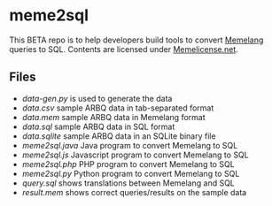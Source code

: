 # meme2sql

This BETA repo is to help developers build tools to convert [Memelang](https://memelang.net/) queries to SQL. Contents are licensed under [Memelicense.net](https://memelicense.net/).

## Files
* *data-gen.py* is used to generate the data
* *data.csv* sample ARBQ data in tab-separated format
* *data.mem* sample ARBQ data in Memelang format
* *data.sql* sample ARBQ data in SQL format
* *data.sqlite* sample ARBQ data in an SQLite binary file
* *meme2sql.java* Java program to convert Memelang to SQL
* *meme2sql.js* Javascript program to convert Memelang to SQL
* *meme2sql.php* PHP program to convert Memelang to SQL
* *meme2sql.py* Python program to convert Memelang to SQL
* *query.sql* shows translations between Memelang and SQL
* *result.mem* shows correct queries/results on the sample data
